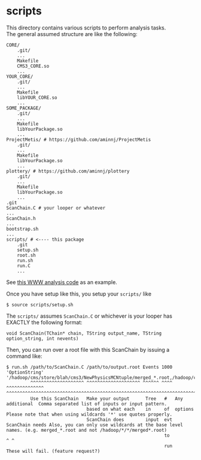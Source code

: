# scripts

This directory contains various scripts to perform analysis tasks.  
The general assumed structure are like the following:  

    CORE/
        .git/
        ...
        Makefile
        CMS3_CORE.so
        ...
    YOUR_CORE/
        .git/
        ...
        Makefile
        libYOUR_CORE.so
        ...
    SOME_PACKAGE/
        .git/
        ...
        Makefile
        libYourPackage.so
        ...
    ProjectMetis/ # https://github.com/aminnj/ProjectMetis
        .git/
        ...
        Makefile
        libYourPackage.so
        ...
    plottery/ # https://github.com/aminnj/plottery
        .git/
        ...
        Makefile
        libYourPackage.so
        ...
    .git
    ScanChain.C # your looper or whatever
    ...
    ScanChain.h
    ...
    bootstrap.sh
    ...
    scripts/ # <---- this package
        .git
        setup.sh
        root.sh
        run.sh
        run.C
        ...

See [this WWW analysis code](https://github.com/sgnoohc/www) as an example.

Once you have setup like this, you setup your ```scripts/``` like

    $ source scripts/setup.sh

The ```scripts/``` assumes ```ScanChain.C``` or whichever is your looper has EXACTLY the following format:

    void ScanChain(TChain* chain, TString output_name, TString option_string, int nevents)

Then, you can run over a root file with this ScanChain by issuing a command like:

    $ run.sh /path/to/ScanChain.C /path/to/output.root Events 1000 'OptionString' '/hadoop/cms/store/blah/cms3/NewPhysicsMCNtuple/merged_*.root,/hadoop/cms/store/blah/cms3/SuckySMBkg/merged_*.root'
             ^^^^^^^^^^^^^^^^^^^^ ^^^^^^^^^^^^^^^^^^^^ ^^^^^^ ^^^^ ^^^^^^^^^^^^^^  ^^^^^^^^^^^^^^^^^^^^^^^^^^^^^^^^^^^^^^^^^^^^^^^^^^^^^^^^^^^^^^^^^^^^^^^^^^^^^^^^^^^^^^^^^^^^^^^^^^^^^^^^^^^^^^^^^
             Use this ScanChain   Make your output      Tree   #   Any additional  Comma separated list of inputs or input pattern.
                                  based on what each    in     of  options         Please note that when using wildcards '*' use quotes properly.
                                  ScanChain does        input  evt ScanChain needs Also, you can only use wildcards at the base level names. (e.g. merged_*.root and not /hadoop/*/*/merged*.root)
                                                               to                                                                                                                ^ ^
                                                               run                                                                                                          These will fail. (feature request?)


